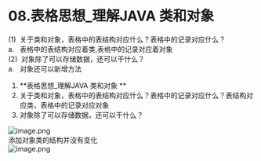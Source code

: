 # 08.表格思想_理解JAVA 类和对象

(1)  关于类和对象，表格中的表结构对应什么？表格中的记录对应什么？<br />a.   表格中的表结构对应着类,表格中的记录对应着对象<br />(2)  对象除了可以存储数据，还可以干什么？<br />a.   对象还可以新增方法

1. **表格思想_理解JAVA 类和对象 **
  1. 关于类和对象，表格中的表结构对应什么？表格中的记录对应什么？表结构对应类，表格中的记录对应对象
  1. 对象除了可以存储数据，还可以干什么？

![image.png](https://cdn.nlark.com/yuque/0/2019/png/349894/1559033583674-3c13fb07-1227-4a6e-93de-6f785e7ddd83.png#align=left&display=inline&height=212&name=image.png&originHeight=212&originWidth=733&size=82911&status=done&width=733)<br />添加对象类的结构并没有变化<br />![image.png](https://cdn.nlark.com/yuque/0/2019/png/349894/1559033595128-f179b76f-61ad-49a1-8ade-b9c62009168b.png#align=left&display=inline&height=214&name=image.png&originHeight=214&originWidth=571&size=102673&status=done&width=571)
